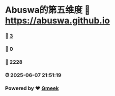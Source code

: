 # Abuswa的第五维度 :link: https://abuswa.github.io 
### :page_facing_up: [3](https://abuswa.github.io/tag.html) 
### :speech_balloon: 0 
### :hibiscus: 2228 
### :alarm_clock: 2025-06-07 21:51:19 
### Powered by :heart: [Gmeek](https://github.com/Meekdai/Gmeek)

